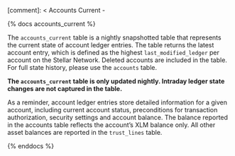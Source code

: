 [comment]: < Accounts Current -

{% docs accounts_current %}

The `accounts_current` table is a nightly snapshotted table that represents the current state of account ledger entries. The table returns the latest account entry, which is defined as the highest `last_modified_ledger` per account on the Stellar Network. Deleted accounts are included in the table. For full state history, please use the `accounts` table.

**The `accounts_current` table is only updated nightly. Intraday ledger state changes are not captured in the table.**

As a reminder, account ledger entries store detailed information for a given account, including current account status, preconditions for transaction authorization, security settings and account balance. The balance reported in the accounts table reflects the account’s XLM balance only. All other asset balances are reported in the `trust_lines` table.

{% enddocs %}